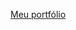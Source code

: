 <a href="https://maik-andrade.github.io/" target="Um rapaz bem apresentável olhando o horizonte">Meu portfólio</a>

